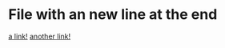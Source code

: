 # File with an new line at the end

[a link!](https://something.com)
[another link!](some-page.html)
